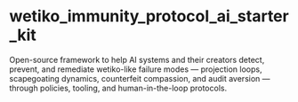 # wetiko_immunity_protocol_ai_starter_kit
Open-source framework to help AI systems and their creators detect, prevent, and remediate wetiko-like failure modes — projection loops, scapegoating dynamics, counterfeit compassion, and audit aversion — through policies, tooling, and human-in-the-loop protocols.
